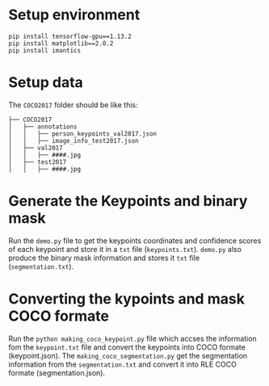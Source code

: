 # Setup environment
```
pip install tensorflow-gpu==1.13.2
pip install matplotlib==2.0.2
pip install imantics

```

# Setup data

The `COCO2017` folder should be like this:
``` 
├── COCO2017
│   ├── annotations  
│   │   ├── person_keypoints_val2017.json 
│   │   ├── image_info_test2017.json 
│   ├── val2017  
│   │   ├── ####.jpg  
│   ├── test2017  
│   │   ├── ####.jpg  

```

# Generate the Keypoints and binary mask

Run the `demo.py` file to get the keypoints coordinates and confidence scores of each keypoint and store it in a `txt` file (`keypoints.txt`). `demo.py` also produce the binary mask information and stores it `txt` file (`segmentation.txt`).   

# Converting the kypoints and mask COCO formate

Run the `python making_coco_keypoint.py` file which accses the information fom the `keypoint.txt` file and convert the keypoints into COCO formate (keypoint.json). The `making_coco_segmentation.py` get the segmentation information from the `segmentation.txt` and convert it into RLE COCO formate (segmentation.json). 

